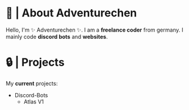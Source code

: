 # 🎨 | About Adventurechen

Hello, I'm ✨ Adventurechen ✨. I am a **freelance coder** from germany. I mainly code **discord bots** and **websites**.

# 🔒 | Projects
My **current** projects:

- Discord-Bots
	+ Atlas V1


<!--### Hi there 👋

**Adventurechen/adventurechen** is a ✨ _special_ ✨ repository because its `README.md` (this file) appears on your GitHub profile.

Here are some ideas to get you started:

- 🔭 I’m currently working on ...
- 🌱 I’m currently learning ...
- 👯 I’m looking to collaborate on ...
- 🤔 I’m looking for help with ...
- 💬 Ask me about ...
- 📫 How to reach me: ...
- 😄 Pronouns: ...
- ⚡ Fun fact: ...

